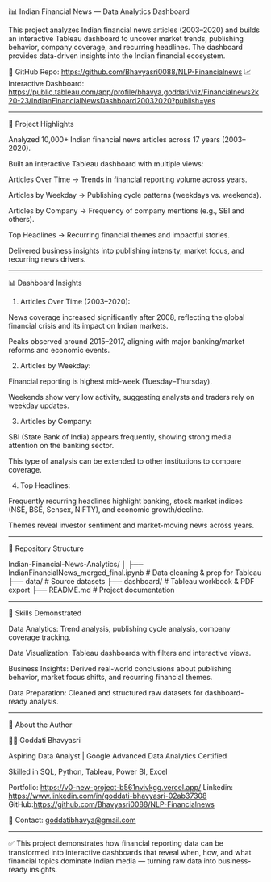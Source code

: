 i📊 Indian Financial News — Data Analytics Dashboard

This project analyzes Indian financial news articles (2003–2020) and builds an interactive Tableau dashboard to uncover market trends, publishing behavior, company coverage, and recurring headlines. The dashboard provides data-driven insights into the Indian financial ecosystem.

🔗 GitHub Repo: https://github.com/Bhavyasri0088/NLP-Financialnews
📈 Interactive Dashboard: 
https://public.tableau.com/app/profile/bhavya.goddati/viz/Financialnews2k20-23/IndianFinancialNewsDashboard20032020?publish=yes

---

🚀 Project Highlights

Analyzed 10,000+ Indian financial news articles across 17 years (2003–2020).

Built an interactive Tableau dashboard with multiple views:

Articles Over Time → Trends in financial reporting volume across years.

Articles by Weekday → Publishing cycle patterns (weekdays vs. weekends).

Articles by Company → Frequency of company mentions (e.g., SBI and others).

Top Headlines → Recurring financial themes and impactful stories.


Delivered business insights into publishing intensity, market focus, and recurring news drivers.



---

📊 Dashboard Insights

1. Articles Over Time (2003–2020):

News coverage increased significantly after 2008, reflecting the global financial crisis and its impact on Indian markets.

Peaks observed around 2015–2017, aligning with major banking/market reforms and economic events.



2. Articles by Weekday:

Financial reporting is highest mid-week (Tuesday–Thursday).

Weekends show very low activity, suggesting analysts and traders rely on weekday updates.



3. Articles by Company:

SBI (State Bank of India) appears frequently, showing strong media attention on the banking sector.

This type of analysis can be extended to other institutions to compare coverage.



4. Top Headlines:

Frequently recurring headlines highlight banking, stock market indices (NSE, BSE, Sensex, NIFTY), and economic growth/decline.

Themes reveal investor sentiment and market-moving news across years.





---

📂 Repository Structure

Indian-Financial-News-Analytics/
│
├── IndianFinancialNews_merged_final.ipynb   # Data cleaning & prep for Tableau
├── data/                                   # Source datasets
├── dashboard/                              # Tableau workbook & PDF export
├── README.md                               # Project documentation


---

🔑 Skills Demonstrated

Data Analytics: Trend analysis, publishing cycle analysis, company coverage tracking.

Data Visualization: Tableau dashboards with filters and interactive views.

Business Insights: Derived real-world conclusions about publishing behavior, market focus shifts, and recurring financial themes.

Data Preparation: Cleaned and structured raw datasets for dashboard-ready analysis.



---

📌 About the Author

👩‍💻 Goddati Bhavyasri

Aspiring Data Analyst | Google Advanced Data Analytics Certified

Skilled in SQL, Python, Tableau, Power BI, Excel

Portfolio: https://v0-new-project-b561nvivkgg.vercel.app/
 Linkedin: https://www.linkedin.com/in/goddati-bhavyasri-02ab37308
GitHub:https://github.com/Bhavyasri0088/NLP-Financialnews

📩 Contact: goddatibhavya@gmail.com


---

✅ This project demonstrates how financial reporting data can be transformed into interactive dashboards that reveal when, how, and what financial topics dominate Indian media — turning raw data into business-ready insights.


